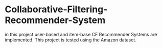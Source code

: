 # Collaborative-Filtering-Recommender-System
in this project user-based and item-base CF Recommender Systems are implemented.
This project is tested using the Amazon dataset.
